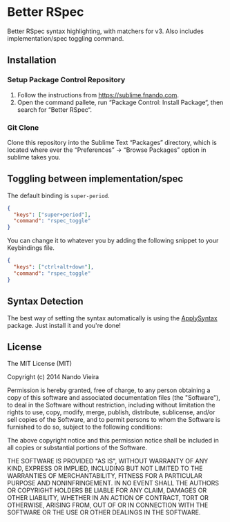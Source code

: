 # Better RSpec

Better RSpec syntax highlighting, with matchers for v3. Also includes implementation/spec toggling command.

## Installation

### Setup Package Control Repository

1. Follow the instructions from https://sublime.fnando.com.
2. Open the command pallete, run “Package Control: Install Package“, then search for “Better RSpec“.

### Git Clone

Clone this repository into the Sublime Text “Packages” directory, which is located where ever the “Preferences” -> “Browse Packages” option in sublime takes you.

## Toggling between implementation/spec

The default binding is `super-period`.

```json
{
  "keys": ["super+period"],
  "command": "rspec_toggle"
}
```

You can change it to whatever you by adding the following snippet to your Keybindings file.

```json
{
  "keys": ["ctrl+alt+down"],
  "command": "rspec_toggle"
}
```

## Syntax Detection

The best way of setting the syntax automatically is using the [ApplySyntax](https://sublime.wbond.net/packages/ApplySyntax) package. Just install it and you're done!

## License

The MIT License (MIT)

Copyright (c) 2014 Nando Vieira

Permission is hereby granted, free of charge, to any person obtaining a copy
of this software and associated documentation files (the "Software"), to deal
in the Software without restriction, including without limitation the rights
to use, copy, modify, merge, publish, distribute, sublicense, and/or sell
copies of the Software, and to permit persons to whom the Software is
furnished to do so, subject to the following conditions:

The above copyright notice and this permission notice shall be included in
all copies or substantial portions of the Software.

THE SOFTWARE IS PROVIDED "AS IS", WITHOUT WARRANTY OF ANY KIND, EXPRESS OR
IMPLIED, INCLUDING BUT NOT LIMITED TO THE WARRANTIES OF MERCHANTABILITY,
FITNESS FOR A PARTICULAR PURPOSE AND NONINFRINGEMENT. IN NO EVENT SHALL THE
AUTHORS OR COPYRIGHT HOLDERS BE LIABLE FOR ANY CLAIM, DAMAGES OR OTHER
LIABILITY, WHETHER IN AN ACTION OF CONTRACT, TORT OR OTHERWISE, ARISING FROM,
OUT OF OR IN CONNECTION WITH THE SOFTWARE OR THE USE OR OTHER DEALINGS IN
THE SOFTWARE.
